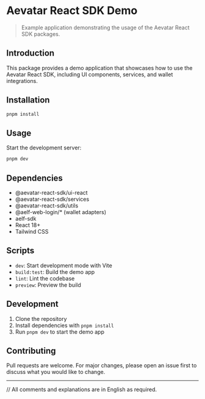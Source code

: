 # Aevatar React SDK Demo

> Example application demonstrating the usage of the Aevatar React SDK packages.

## Introduction

This package provides a demo application that showcases how to use the Aevatar React SDK, including UI components, services, and wallet integrations.

## Installation

```bash
pnpm install
```

## Usage

Start the development server:

```bash
pnpm dev
```

## Dependencies
- @aevatar-react-sdk/ui-react
- @aevatar-react-sdk/services
- @aevatar-react-sdk/utils
- @aelf-web-login/* (wallet adapters)
- aelf-sdk
- React 18+
- Tailwind CSS

## Scripts
- `dev`: Start development mode with Vite
- `build:test`: Build the demo app
- `lint`: Lint the codebase
- `preview`: Preview the build

## Development
1. Clone the repository
2. Install dependencies with `pnpm install`
3. Run `pnpm dev` to start the demo app

## Contributing
Pull requests are welcome. For major changes, please open an issue first to discuss what you would like to change.

---
// All comments and explanations are in English as required.
